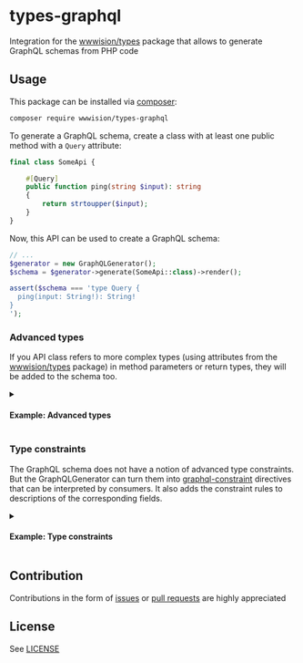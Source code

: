 # types-graphql

Integration for the [wwwision/types](https://github.com/bwaidelich/types) package that allows to generate GraphQL schemas from PHP code

## Usage

This package can be installed via [composer](https://getcomposer.org):

```bash
composer require wwwision/types-graphql
```

To generate a GraphQL schema, create a class with at least one public method with a `Query` attribute:

```php
final class SomeApi {

    #[Query]
    public function ping(string $input): string
    {
        return strtoupper($input);
    }
}
```

Now, this API can be used to create a GraphQL schema:

```php
// ...
$generator = new GraphQLGenerator();
$schema = $generator->generate(SomeApi::class)->render();

assert($schema === 'type Query {
  ping(input: String!): String!
}
');
```

### Advanced types

If you API class refers to more complex types (using attributes from the [wwwision/types](https://github.com/bwaidelich/types) package) in method parameters or return types, they will be added to the schema too.

<details>
<summary><h4>Example: Advanced types</h4></summary>


1. Given you have the following classes defined:

```php
#[StringBased]
final class GivenName {
    private function __construct(public readonly string $value) {}
}

#[StringBased]
final class FamilyName {
    private function __construct(public readonly string $value) {}
}

final class FullName {
    public function __construct(
        public readonly GivenName $givenName,
        public readonly FamilyName $familyName,
    ) {}
}

#[Description('honorific title of a person')]
enum HonorificTitle
{
    #[Description('for men, regardless of marital status, who do not have another professional or academic title')]
    case MR;
    #[Description('for married women who do not have another professional or academic title')]
    case MRS;
    #[Description('for girls, unmarried women and married women who continue to use their maiden name')]
    case MISS;
    #[Description('for women, regardless of marital status or when marital status is unknown')]
    case MS;
    #[Description('for any other title that does not match the above')]
    case OTHER;
}

#[Description('A contact in the system')]
final class Contact {
    public function __construct(
        public readonly HonorificTitle $title,
        public readonly FullName $name,
        #[Description('Whether the contact is registered or not')]
        public bool $isRegistered = false,
    ) {}
}

#[ListBased(itemClassName: Contact::class)]
final class Contacts {
    private function __construct(private readonly array $contacts) {}
}
```

2. ...and this API class:

```php
// ...
final class SomeApi {

    #[Query]
    public function findContactsByFamilyName(FamilyName $familyName): Contacts
    {
        // ...
    }

    #[Mutation]
    public function addContact(Contact $newContact): bool
    {
        // ...
    }

}
```

3. The GraphQL schema is more verbose now:

```php
// ...
$generator = new GraphQLGenerator();
$schema = $generator->generate(SomeApi::class)->render();

$expectedSchema = <<<GRAPHQL
type Query {
  findContactsByFamilyName(familyName: FamilyName!): [Contact!]!
}

type Mutation {
  addContact(newContact: ContactInput!): Boolean!
}

scalar FamilyName

"""
honorific title of a person
"""
enum HonorificTitle {
  """
  for men, regardless of marital status, who do not have another professional or academic title
  """
  MR
  """
  for married women who do not have another professional or academic title
  """
  MRS
  """
  for girls, unmarried women and married women who continue to use their maiden name
  """
  MISS
  """
  for women, regardless of marital status or when marital status is unknown
  """
  MS
  """
  for any other title that does not match the above
  """
  OTHER
}

scalar GivenName

type FullName {
  givenName: GivenName!
  familyName: FamilyName!
}

type Contact {
  """ honorific title of a person """
  title: HonorificTitle!
  name: FullName!
  """ Whether the contact is registered or not """
  isRegistered: Boolean
}

input FullNameInput {
  givenName: GivenName!
  familyName: FamilyName!
}

input ContactInput {
  """ honorific title of a person """
  title: HonorificTitle!
  name: FullNameInput!
  """ Whether the contact is registered or not """
  isRegistered: Boolean
}

GRAPHQL;

assert($schema === $expectedSchema);
```

</details>

### Type constraints

The GraphQL schema does not have a notion of advanced type constraints.
But the GraphQLGenerator can turn them into [graphql-constraint](https://www.npmjs.com/package/graphql-constraint-directive) directives
that can be interpreted by consumers.
It also adds the constraint rules to descriptions of the corresponding fields.

<details>
<summary><h4>Example: Type constraints</h4></summary>

```php
#[StringBased(minLength: 1, maxLength: 200)]
final class Name {
    private function __construct(public readonly string $value) {}
}

#[IntegerBased(minimum: 1, maximum: 130)]
final class Age {
    private function __construct(public readonly int $value) {}
}

#[ListBased(itemClassName: Name::class, minCount: 1, maxCount: 5)]
final class Names {
    private function __construct(private readonly array $names) {}
}

final class SomeApi {
    #[Query]
    public function oldestPerson(Names $someNames): ?Age
    {
        // ...
    }
}

$generator = new GraphQLGenerator();
$schema = $generator->generate(SomeApi::class)->render();

$expectedSchema = <<<GRAPHQL
"""
Custom constraint directive (see https://www.npmjs.com/package/graphql-constraint-directive)
"""
directive @constraint(minLength: Int maxLength: Int pattern: String format: String min: Int max: Int minItems: Int maxItems: Int) on FIELD_DEFINITION | SCALAR | ARGUMENT_DEFINITION | INPUT_FIELD_DEFINITION


type Query {
  oldestPerson(someNames: [Name!]! @constraint(minItems: 1 maxItems: 5)): Age
}

"""

*Constraints:*
* Minimum length: `1`
* Maximum length: `200`
"""
scalar Name @constraint(minLength: 1 maxLength: 200)

"""

*Constraints:*
* Minimum value: `1`
* Maximum value: `130`
"""
scalar Age @constraint(min: 1 max: 130)

GRAPHQL;

assert($schema === $expectedSchema);

```

</details>

## Contribution

Contributions in the form of [issues](https://github.com/bwaidelich/types-graphql/issues) or [pull requests](https://github.com/bwaidelich/types-graphql/pulls) are highly appreciated

## License

See [LICENSE](./LICENSE)